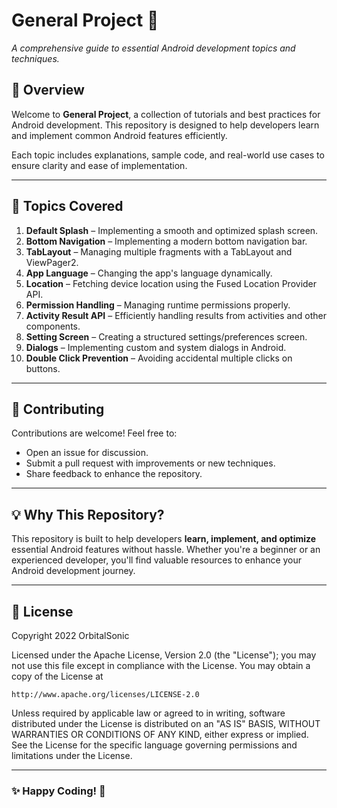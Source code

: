 # General Project 🚀
*A comprehensive guide to essential Android development topics and techniques.*

## 📌 Overview
Welcome to **General Project**, a collection of tutorials and best practices for Android development. This repository is designed to help developers learn and implement common Android features efficiently.

Each topic includes explanations, sample code, and real-world use cases to ensure clarity and ease of implementation.

---

## 📖 Topics Covered
1. **Default Splash** – Implementing a smooth and optimized splash screen.
2. **Bottom Navigation** – Implementing a modern bottom navigation bar.
3. **TabLayout** – Managing multiple fragments with a TabLayout and ViewPager2.
4. **App Language** – Changing the app's language dynamically.
5. **Location** – Fetching device location using the Fused Location Provider API.
6. **Permission Handling** – Managing runtime permissions properly.
7. **Activity Result API** – Efficiently handling results from activities and other components.
8. **Setting Screen** – Creating a structured settings/preferences screen.
9. **Dialogs** – Implementing custom and system dialogs in Android.
10. **Double Click Prevention** – Avoiding accidental multiple clicks on buttons.

---

## 📢 Contributing
Contributions are welcome! Feel free to:
- Open an issue for discussion.
- Submit a pull request with improvements or new techniques.
- Share feedback to enhance the repository.

---

## 💡 Why This Repository?
This repository is built to help developers **learn, implement, and optimize** essential Android features without hassle. Whether you're a beginner or an experienced developer, you'll find valuable resources to enhance your Android development journey.

---

## 📜 License
Copyright 2022 OrbitalSonic

Licensed under the Apache License, Version 2.0 (the "License");
you may not use this file except in compliance with the License.
You may obtain a copy of the License at

    http://www.apache.org/licenses/LICENSE-2.0

Unless required by applicable law or agreed to in writing, software
distributed under the License is distributed on an "AS IS" BASIS,
WITHOUT WARRANTIES OR CONDITIONS OF ANY KIND, either express or implied.
See the License for the specific language governing permissions and
limitations under the License.

---

### ✨ Happy Coding! 🚀



